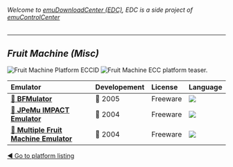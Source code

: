 ###### Welcome to [emuDownloadCenter (EDC)](https://github.com/PhoenixInteractiveNL/emuDownloadCenter/wiki/), EDC is a side project of [emuControlCenter](https://github.com/PhoenixInteractiveNL/emuControlCenter/wiki/)
***
## _Fruit Machine (Misc)_
![](https://raw.githubusercontent.com/wiki/PhoenixInteractiveNL/emuDownloadCenter/images_platform/ecc_fruit_cell.png "Fruit Machine Platform ECCID")
![](https://raw.githubusercontent.com/wiki/PhoenixInteractiveNL/emuDownloadCenter/images_platform/ecc_fruit_teaser.png "Fruit Machine ECC platform teaser.")

| Emulator | Developement | License | Language |
|:---------|:-------------|:--------|:---------|
| [:file_folder: **BFMulator**](https://github.com/PhoenixInteractiveNL/emuDownloadCenter/wiki/Emulator-bfmulator#menu) | :red_circle: 2005 | Freeware | ![](https://raw.githubusercontent.com/wiki/PhoenixInteractiveNL/emuDownloadCenter/images_flags/icon_flag_EN_24.png) |
| [:file_folder: **JPeMu IMPACT Emulator**](https://github.com/PhoenixInteractiveNL/emuDownloadCenter/wiki/Emulator-jpemu#menu) | :red_circle: 2004 | Freeware | ![](https://raw.githubusercontent.com/wiki/PhoenixInteractiveNL/emuDownloadCenter/images_flags/icon_flag_EN_24.png) |
| [:file_folder: **Multiple Fruit Machine Emulator**](https://github.com/PhoenixInteractiveNL/emuDownloadCenter/wiki/Emulator-mfme#menu) | :red_circle: 2004 | Freeware | ![](https://raw.githubusercontent.com/wiki/PhoenixInteractiveNL/emuDownloadCenter/images_flags/icon_flag_EN_24.png) |

[:arrow_backward: Go to platform listing](https://github.com/PhoenixInteractiveNL/emuDownloadCenter/wiki/EDC-Platform-List)
